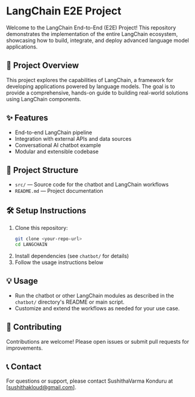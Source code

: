 # LangChain E2E Project

Welcome to the LangChain End-to-End (E2E) Project! This repository demonstrates the implementation of the entire LangChain ecosystem, showcasing how to build, integrate, and deploy advanced language model applications.

## 🚀 Project Overview
This project explores the capabilities of LangChain, a framework for developing applications powered by language models. The goal is to provide a comprehensive, hands-on guide to building real-world solutions using LangChain components.

## ✨ Features
- End-to-end LangChain pipeline
- Integration with external APIs and data sources
- Conversational AI chatbot example
- Modular and extensible codebase

## 📁 Project Structure
- `src/` — Source code for the chatbot and LangChain workflows
- `README.md` — Project documentation

## 🛠️ Setup Instructions
1. Clone this repository:
   ```sh
   git clone <your-repo-url>
   cd LANGCHAIN
   ```
2. Install dependencies (see `chatbot/` for details)
3. Follow the usage instructions below

## 💡 Usage
- Run the chatbot or other LangChain modules as described in the `chatbot/` directory's README or main script.
- Customize and extend the workflows as needed for your use case.

## 🤝 Contributing
Contributions are welcome! Please open issues or submit pull requests for improvements.

## 📞 Contact
For questions or support, please contact SushithaVarma Konduru at [sushithakloud@gmail.com].